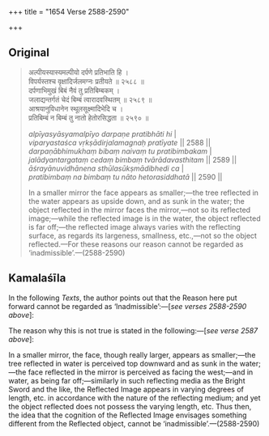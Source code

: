 +++
title = "1654 Verse 2588-2590"

+++
## Original 
>
> अल्पीयस्यास्यमल्पीयो दर्पणे प्रतिभाति हि ।  
> विपर्यस्तश्च वृक्षादिर्जलमग्नः प्रतीयते ॥ २५८८ ॥  
> दर्पणाभिमुखं बिबं नैवं तु प्रतिबिम्बकम् ।  
> जलाद्यन्तर्गतं चेदं बिम्बं त्वारादवस्थितम् ॥ २५८९ ॥  
> आश्रयानुविधानेन स्थूलसूक्ष्मादिभेदि च ।  
> प्रतिबिम्बं न बिम्बं तु नातो हेतोरसिद्धता ॥ २५९० ॥ 
>
> *alpīyasyāsyamalpīyo darpaṇe pratibhāti hi* \|  
> *viparyastaśca vṛkṣādirjalamagnaḥ pratīyate* \|\| 2588 \|\|  
> *darpaṇābhimukhaṃ bibaṃ naivaṃ tu pratibimbakam* \|  
> *jalādyantargataṃ cedaṃ bimbaṃ tvārādavasthitam* \|\| 2589 \|\|  
> *āśrayānuvidhānena sthūlasūkṣmādibhedi ca* \|  
> *pratibimbaṃ na bimbaṃ tu nāto hetorasiddhatā* \|\| 2590 \|\| 
>
> In a smaller mirror the face appears as smaller;—the tree reflected in the water appears as upside down, and as sunk in the water; the object reflected in the mirror faces the mirror,—not so its reflected image;—while the reflected image is in the water, the object reflected is far off;—the reflected image always varies with the reflecting surface, as regards its largeness, smallness, etc.,—not so the object reflected.—For these reasons our reason cannot be regarded as ‘inadmissible’.—(2588-2590)



## Kamalaśīla

In the following *Texts*, the author points out that the Reason here put forward cannot be regarded as ‘Inadmissible’:—[*see verses 2588-2590 above*]:

The reason why this is not true is stated in the following:—[*see verse 2587 above*]:

In a smaller mirror, the face, though really larger, appears as smaller;—the tree reflected in water is perceived top downward and as sunk in the water;—the face reflected in the mirror is perceived as facing the west;—and in water, as being far off;—similarly in such reflecting media as the Bright Sword and the like, the Reflected Image appears in varying degrees of length, etc. in accordance with the nature of the reflecting medium; and yet the object reflected does not possess the varying length, etc. Thus then, the idea that the cognition of the Reflected Image envisages something different from the Reflected object, cannot be ‘inadmissible’.—(2588-2590)


